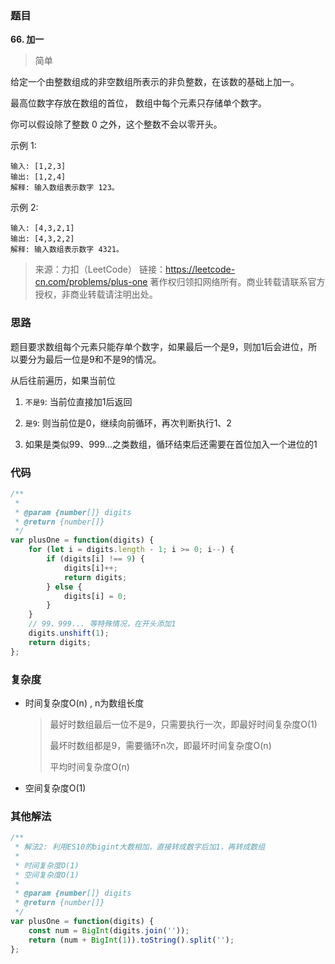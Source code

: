 ### 题目
**66. 加一**
> 简单

给定一个由整数组成的非空数组所表示的非负整数，在该数的基础上加一。

最高位数字存放在数组的首位， 数组中每个元素只存储单个数字。

你可以假设除了整数 0 之外，这个整数不会以零开头。

示例 1:
```
输入: [1,2,3]
输出: [1,2,4]
解释: 输入数组表示数字 123。
```

示例 2:
```
输入: [4,3,2,1]
输出: [4,3,2,2]
解释: 输入数组表示数字 4321。
```
>来源：力扣（LeetCode）
链接：https://leetcode-cn.com/problems/plus-one
著作权归领扣网络所有。商业转载请联系官方授权，非商业转载请注明出处。

### 思路

题目要求数组每个元素只能存单个数字，如果最后一个是9，则加1后会进位，所以要分为最后一位是9和不是9的情况。



 从后往前遍历，如果当前位

1. `不是9`:  当前位直接加1后返回
2.  `是9`:  则当前位是0，继续向前循环，再次判断执行1、2

3. 如果是类似99、999...之类数组，循环结束后还需要在首位加入一个进位的1



### 代码

```javascript
/**
 *
 * @param {number[]} digits
 * @return {number[]}
 */
var plusOne = function(digits) {
    for (let i = digits.length - 1; i >= 0; i--) {
        if (digits[i] !== 9) {
            digits[i]++;
            return digits;
        } else {
            digits[i] = 0;
        }
    }
    // 99、999... 等特殊情况，在开头添加1
    digits.unshift(1);
    return digits;
};
```


### 复杂度

* 时间复杂度O(n) , n为数组长度

  > 最好时数组最后一位不是9，只需要执行一次，即最好时间复杂度O(1)
  >
  > 最坏时数组都是9，需要循环n次，即最坏时间复杂度O(n)
  >
  > 平均时间复杂度O(n)

* 空间复杂度O(1)

### 其他解法
```javascript
/**
 * 解法2: 利用ES10的bigint大数相加，直接转成数字后加1，再转成数组
 *
 * 时间复杂度O(1)
 * 空间复杂度O(1)
 *
 * @param {number[]} digits
 * @return {number[]}
 */
var plusOne = function(digits) {
    const num = BigInt(digits.join(''));    
    return (num + BigInt(1)).toString().split('');
};

```